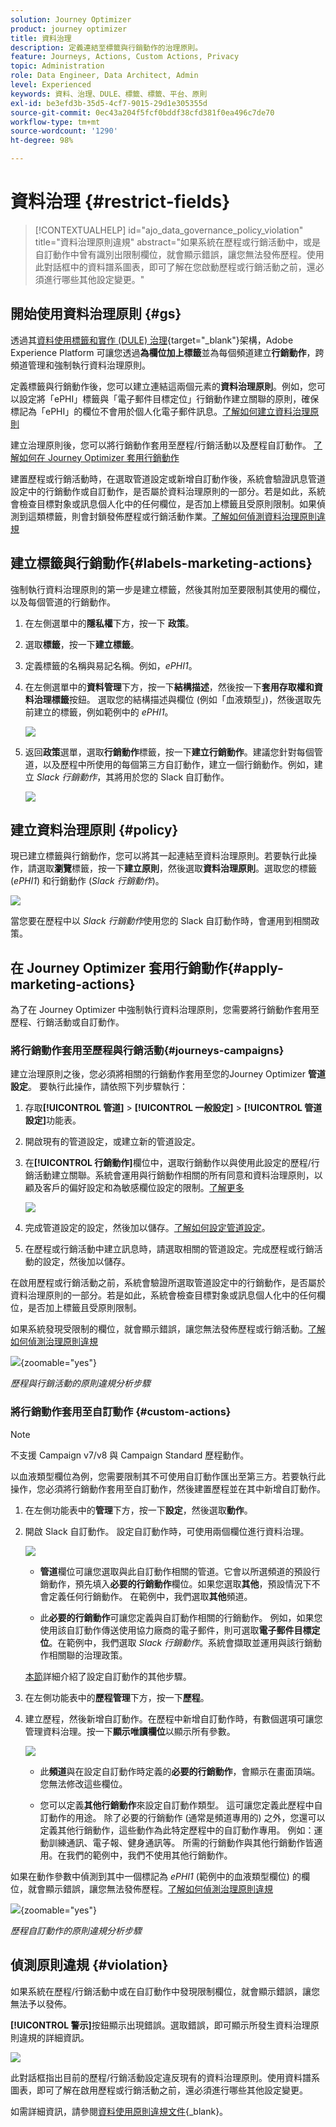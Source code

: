 ```yaml
---
solution: Journey Optimizer
product: journey optimizer
title: 資料治理
description: 定義連結至標籤與行銷動作的治理原則。
feature: Journeys, Actions, Custom Actions, Privacy
topic: Administration
role: Data Engineer, Data Architect, Admin
level: Experienced
keywords: 資料、治理、DULE、標籤、標籤、平台、原則
exl-id: be3efd3b-35d5-4cf7-9015-29d1e305355d
source-git-commit: 0ec43a204f5fcf0bddf38cfd381f0ea496c7de70
workflow-type: tm+mt
source-wordcount: '1290'
ht-degree: 98%

---
```


# 資料治理 {#restrict-fields}

>[!CONTEXTUALHELP]
>id="ajo_data_governance_policy_violation"
>title="資料治理原則違規"
>abstract="如果系統在歷程或行銷活動中，或是自訂動作中曾有識別出限制欄位，就會顯示錯誤，讓您無法發佈歷程。使用此對話框中的資料譜系圖表，即可了解在您啟動歷程或行銷活動之前，還必須進行哪些其他設定變更。"

## 開始使用資料治理原則 {#gs}

透過其[資料使用標籤和實作 (DULE) 治理](https://experienceleague.adobe.com/docs/experience-platform/data-governance/home.html?lang=zh-Hant){target="_blank"}架構，Adobe Experience Platform 可讓您透過&#x200B;**為欄位加上標籤**&#x200B;並為每個頻道建立&#x200B;**行銷動作**，跨頻道管理和強制執行資料治理原則。

定義標籤與行銷動作後，您可以建立連結這兩個元素的&#x200B;**資料治理原則**。例如，您可以設定將「ePHI」標籤與「電子郵件目標定位」行銷動作建立關聯的原則，確保標記為「ePHI」的欄位不會用於個人化電子郵件訊息。[了解如何建立資料治理原則](#policy)

建立治理原則後，您可以將行銷動作套用至歷程/行銷活動以及歷程自訂動作。
[了解如何在 Journey Optimizer 套用行銷動作](#apply-marketing-actions)

建置歷程或行銷活動時，在選取管道設定或新增自訂動作後，系統會驗證訊息管道設定中的行銷動作或自訂動作，是否屬於資料治理原則的一部分。若是如此，系統會檢查目標對象或訊息個人化中的任何欄位，是否加上標籤且受原則限制。如果偵測到這類標籤，則會封鎖發佈歷程或行銷活動作業。[了解如何偵測資料治理原則違規](#violation)

## 建立標籤與行銷動作{#labels-marketing-actions}

強制執行資料治理原則的第一步是建立標籤，然後其附加至要限制其使用的欄位，以及每個管道的行銷動作。

1. 在左側選單中的&#x200B;**隱私權**&#x200B;下方，按一下 **政策**。

1. 選取&#x200B;**標籤**，按一下&#x200B;**建立標籤**。

1. 定義標籤的名稱與易記名稱。例如，_ePHI1_。

1. 在左側選單中的&#x200B;**資料管理**&#x200B;下方，按一下&#x200B;**結構描述**，然後按一下&#x200B;**套用存取權和資料治理標籤**&#x200B;按鈕。 選取您的結構描述與欄位 (例如「血液類型」)，然後選取先前建立的標籤，例如範例中的 _ePHI1_。

   ![](assets/action-privacy3.png)

1. 返回&#x200B;**政策**&#x200B;選單，選取&#x200B;**行銷動作**&#x200B;標籤，按一下&#x200B;**建立行銷動作**。建議您針對每個管道，以及歷程中所使用的每個第三方自訂動作，建立一個行銷動作。例如，建立 _Slack 行銷動作_，其將用於您的 Slack 自訂動作。

   ![](assets/action-privacy4.png)

## 建立資料治理原則 {#policy}

現已建立標籤與行銷動作，您可以將其一起連結至資料治理原則。若要執行此操作，請選取&#x200B;**瀏覽**&#x200B;標籤，按一下&#x200B;**建立原則**，然後選取&#x200B;**資料治理原則**。選取您的標籤 (_ePHI1_) 和行銷動作 (_Slack 行銷動作_)。

![](assets/action-privacy5.png)

當您要在歷程中以 _Slack 行銷動作_&#x200B;使用您的 Slack 自訂動作時，會運用到相關政策。

## 在 Journey Optimizer 套用行銷動作{#apply-marketing-actions}

為了在 Journey Optimizer 中強制執行資料治理原則，您需要將行銷動作套用至歷程、行銷活動或自訂動作。

### 將行銷動作套用至歷程與行銷活動{#journeys-campaigns}

建立治理原則之後，您必須將相關的行銷動作套用至您的Journey Optimizer **管道設定**。 要執行此操作，請依照下列步驟執行：

1. 存取&#x200B;**[!UICONTROL 管道]** > **[!UICONTROL 一般設定]** > **[!UICONTROL 管道設定]**&#x200B;功能表。

1. 開啟現有的管道設定，或建立新的管道設定。

1. 在&#x200B;**[!UICONTROL 行銷動作]**&#x200B;欄位中，選取行銷動作以與使用此設定的歷程/行銷活動建立關聯。系統會運用與行銷動作相關的所有同意和資料治理原則，以顧及客戶的偏好設定和為敏感欄位設定的限制。[了解更多](../action/consent.md#surface-marketing-actions)

   ![](../privacy/assets/governance-channel-configuration.png)

1. 完成管道設定的設定，然後加以儲存。[了解如何設定管道設定](../configuration/channel-surfaces.md)。

1. 在歷程或行銷活動中建立訊息時，請選取相關的管道設定。完成歷程或行銷活動的設定，然後加以儲存。

在啟用歷程或行銷活動之前，系統會驗證所選取管道設定中的行銷動作，是否屬於資料治理原則的一部分。若是如此，系統會檢查目標對象或訊息個人化中的任何欄位，是否加上標籤且受原則限制。

如果系統發現受限制的欄位，就會顯示錯誤，讓您無法發佈歷程或行銷活動。[了解如何偵測治理原則違規](#violation)

![](assets/governance-policy-schema.png){zoomable="yes"}

*歷程與行銷活動的原則違規分析步驟*

### 將行銷動作套用至自訂動作 {#custom-actions}

>[!NOTE]
>
>不支援 Campaign v7/v8 與 Campaign Standard 歷程動作。

以血液類型欄位為例，您需要限制其不可使用自訂動作匯出至第三方。若要執行此操作，您必須將行銷動作套用至自訂動作，然後建置歷程並在其中新增自訂動作。

1. 在左側功能表中的&#x200B;**管理**&#x200B;下方，按一下&#x200B;**設定**，然後選取&#x200B;**動作**。

1. 開啟 Slack 自訂動作。 設定自訂動作時，可使用兩個欄位進行資料治理。

   ![](assets/action-privacy6.png)

   * **管道**&#x200B;欄位可讓您選取與此自訂動作相關的管道。它會以所選頻道的預設行銷動作，預先填入&#x200B;**必要的行銷動作**&#x200B;欄位。如果您選取&#x200B;**其他**，預設情況下不會定義任何行銷動作。 在範例中，我們選取&#x200B;**其他**&#x200B;頻道。

   * 此&#x200B;**必要的行銷動作**&#x200B;可讓您定義與自訂動作相關的行銷動作。 例如，如果您使用該自訂動作傳送使用協力廠商的電子郵件，則可選取&#x200B;**電子郵件目標定位**。在範例中，我們選取 _Slack 行銷動作_。系統會擷取並運用與該行銷動作相關聯的治理政策。

   [本節](../action/about-custom-action-configuration.md#consent-management)詳細介紹了設定自訂動作的其他步驟。

1. 在左側功能表中的&#x200B;**歷程管理**&#x200B;下方，按一下&#x200B;**歷程**。

1. 建立歷程，然後新增自訂動作。在歷程中新增自訂動作時，有數個選項可讓您管理資料治理。按一下&#x200B;**顯示唯讀欄位**&#x200B;以顯示所有參數。

   ![](assets/action-privacy7.png)

   * 此&#x200B;**頻道**&#x200B;與在設定自訂動作時定義的&#x200B;**必要的行銷動作**，會顯示在畫面頂端。 您無法修改這些欄位。

   * 您可以定義&#x200B;**其他行銷動作**&#x200B;來設定自訂動作類型。 這可讓您定義此歷程中自訂動作的用途。 除了必要的行銷動作 (通常是頻道專用的) 之外，您還可以定義其他行銷動作，這些動作為此特定歷程中的自訂動作專用。 例如：運動訓練通訊、電子報、健身通訊等。 所需的行銷動作與其他行銷動作皆適用。在我們的範例中，我們不使用其他行銷動作。

如果在動作參數中偵測到其中一個標記為 _ePHI1_ (範例中的血液類型欄位) 的欄位，就會顯示錯誤，讓您無法發佈歷程。[了解如何偵測治理原則違規](#violation)

![](assets/governance-policy-custom-action-schema.png){zoomable="yes"}

*歷程自訂動作的原則違規分析步驟*

## 偵測原則違規 {#violation}

如果系統在歷程/行銷活動中或在自訂動作中發現限制欄位，就會顯示錯誤，讓您無法予以發佈。

**[!UICONTROL 警示]**&#x200B;按鈕顯示出現錯誤。選取錯誤，即可顯示所發生資料治理原則違規的詳細資訊。

![](assets/action-privacy8.png)

此對話框指出目前的歷程/行銷活動設定違反現有的資料治理原則。使用資料譜系圖表，即可了解在啟用歷程或行銷活動之前，還必須進行哪些其他設定變更。

如需詳細資訊，請參閱[資料使用原則違規文件](https://experienceleague.adobe.com/zh-hant/docs/experience-platform/data-governance/enforcement/auto-enforcement#data-usage-violation){_blank}。
